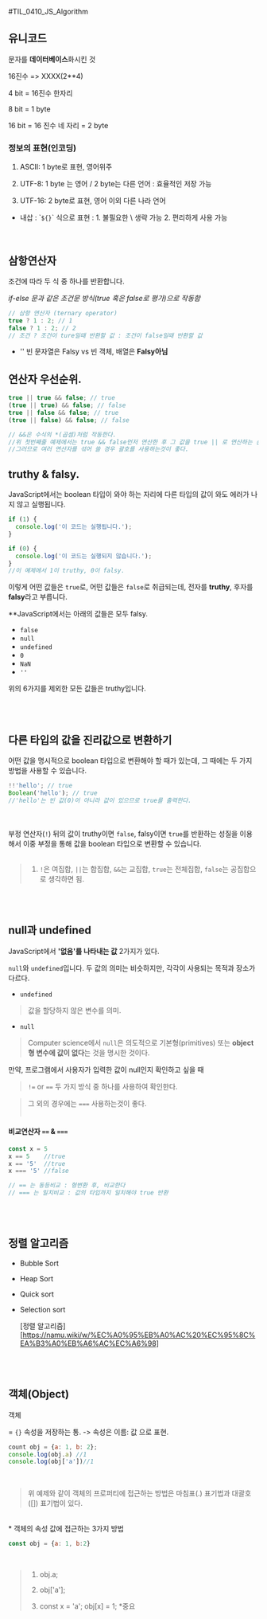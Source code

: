 #TIL_0410_JS_Algorithm

## 유니코드 

문자를 **데이터베이스**화시킨 것

16진수 => XXXX(2**4)

4 bit = 16진수 한자리

8 bit = 1 byte

16 bit = 16 진수 네 자리 = 2 byte

### 정보의 표현(인코딩)

1. ASCII: 1 byte로 표현, 영어위주

2. UTF-8: 1 byte 는 영어 / 2 byte는 다른 언어 : 효율적인 저장 가능

3. UTF-16: 2 byte로 표현, 영어 이외 다른 나라 언어

 * 내삽 : \``${}`\` 식으로 표현 : 1. 불필요한 \ 생략 가능 2. 편리하게 사용 가능


<br>

## 삼항연산자 

조건에 따라 두 식 중 하나를 반환합니다.   

*if-else 문과 같은 조건문 방식(*true 혹은 false로 평가*)으로 작동함*

```javascript
// 삼항 연산자 (ternary operator)
true ? 1 : 2; // 1
false ? 1 : 2; // 2
// 조건 ? 조건이 ture일때 반환할 값 : 조건이 false일때 반환할 값
```


* '' 빈 문자열은 Falsy vs 빈 객체, 배열은 **Falsy아님**




## 	연산자 우선순위.   

```javascript
true || true && false; // true
(true || true) && false; // false
true || false && false; // true
(true || false) && false; // false

// &&은 수식의 *(곱셈)처럼 작동한다.
//위 첫번째줄 예제에서는 true && false먼저 연산한 후 그 값을 true || 로 연산하는 순서로 작동
//그러므로 여러 연산자를 섞어 쓸 경우 괄호를 사용하는것이 좋다.
```

    

   

## truthy & falsy.  

JavaScript에서는 boolean 타입이 와야 하는 자리에 다른 타입의 값이 와도 에러가 나지 않고 실행됩니다.       

```javascript
if (1) {
  console.log('이 코드는 실행됩니다.');
}

if (0) {
  console.log('이 코드는 실행되지 않습니다.');
}
//이 예제에서 1이 truthy, 0이 falsy.	
```

이렇게 어떤 값들은 `true`로, 어떤 값들은 `false`로 취급되는데, 전자를 **truthy**, 후자를 **falsy**라고 부릅니다.    

 **JavaScript에서는 아래의 값들은 모두 falsy.  

- `false`
- `null`
- `undefined`
- `0`
- `NaN`
- `''`

위의 6가지를 제외한 모든 값들은 truthy입니다.

   

   


<br><br>
## 다른 타입의 값을 진리값으로 변환하기   

어떤 값을 명시적으로 boolean 타입으로 변환해야 할 때가 있는데, 그 때에는 두 가지 방법을 사용할 수 있습니다.   

```javascript
!!'hello'; // true
Boolean('hello'); // true
//'hello'는 빈 값(0)이 아니라 값이 있으므로 true를 출력한다.
```
<br> <br>
부정 연산자(`!`) 뒤의 값이 truthy이면 `false`, falsy이면 `true`를 반환하는 성질을 이용해서 이중 부정을 통해 값을 boolean 타입으로 변환할 수 있습니다.     <br><br>

> 1. `!`은 여집합, `||`는 합집합, `&&`는 교집합, `true`는 전체집합, `false`는 공집합으로 생각하면 됨.

    

   

<br><br>

## null과 undefined    

JavaScript에서   **'없음'를 나타내는 값** 2가지가 있다.

 `null`와 `undefined`입니다. 두 값의 의미는 비슷하지만, 각각이 사용되는 목적과 장소가 다르다. 

    

-  `undefined`   

> 값을 할당하지 않은 변수를 의미.     



- `null`    

> Computer science에서 `null`은 의도적으로 기본형(primitives) 또는 **object형 변수에 값이 없다**는 것을 명시한 것이다.    

    

만약, 프로그램에서 사용자가 입력한 값이 null인지 확인하고 싶을 때   

>`!=`  or  `==`  두 가지 방식 중 하나를 사용하여 확인한다.   

>그 외의 경우에는  `===` 사용하는것이 좋다.
<br><br>


#### 비교연산자 `==` & `===`

```javascript
const x = 5   
x == 5    //true    
x == '5'  //true   
x === '5' //false

// == 는 동등비교 : 형변환 후, 비교한다
// === 는 일치비교 : 값의 타입까지 일치해야 true 반환
```



<br><br>



## 정렬 알고리즘

- Bubble Sort

- Heap Sort

- Quick sort

- Selection sort

  [정렬 알고리즘][https://namu.wiki/w/%EC%A0%95%EB%A0%AC%20%EC%95%8C%EA%B3%A0%EB%A6%AC%EC%A6%98]





<br><br>

## 객체(Object)

객체   

 = `{}` 속성을 저장하는 통.   -> 속성은 이름: 값 으로 표현.

```javascript
count obj = {a: 1, b: 2};
console.log(obj.a) //1 
console.log(obj['a'])//1
```
<br>

> 위 예제와 같이 객체의 프로퍼티에 접근하는 방법은 마침표(.) 표기법과 대괄호([]) 표기법이 있다.

<br>
* 객체의 속성 값에 접근하는 3가지 방법

```js
const obj = {a: 1, b:2}
```

<br>

> 1. obj.a;
>
> 2. obj['a'];
>
> 3. const x = 'a';
>    obj[x] = 1;  *중요

